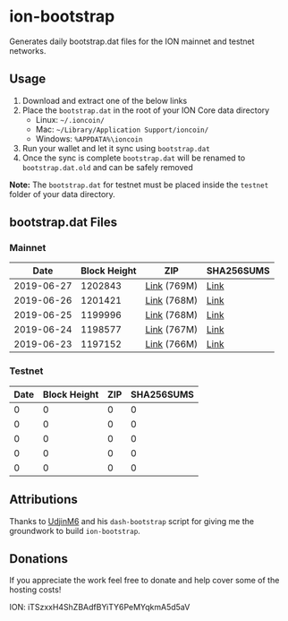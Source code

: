 # ion-bootstrap

Generates daily bootstrap.dat files for the ION mainnet and testnet networks.

## Usage

1. Download and extract one of the below links
2. Place the `bootstrap.dat` in the root of your ION Core data directory
    - Linux: `~/.ioncoin/`
    - Mac: `~/Library/Application Support/ioncoin/`
    - Windows: `%APPDATA%\ioncoin`
3. Run your wallet and let it sync using `bootstrap.dat`
4. Once the sync is complete `bootstrap.dat` will be renamed to `bootstrap.dat.old` and can be safely removed

**Note:** The `bootstrap.dat` for testnet must be placed inside the `testnet` folder of your data directory.

## bootstrap.dat Files

### Mainnet

|    Date    | Block Height | ZIP | SHA256SUMS |
| ---------- | ------------ | --- | ---------- |
| 2019-06-27 | 1202843 | [Link](https://s3-ap-southeast-2.amazonaws.com/ion-bootstrap/mainnet/2019-06-27/bootstrap.dat.zip) (769M) | [Link](https://s3-ap-southeast-2.amazonaws.com/ion-bootstrap/mainnet/2019-06-27/SHA256SUMS) |
| 2019-06-26 | 1201421 | [Link](https://s3-ap-southeast-2.amazonaws.com/ion-bootstrap/mainnet/2019-06-26/bootstrap.dat.zip) (768M) | [Link](https://s3-ap-southeast-2.amazonaws.com/ion-bootstrap/mainnet/2019-06-26/SHA256SUMS) |
| 2019-06-25 | 1199996 | [Link](https://s3-ap-southeast-2.amazonaws.com/ion-bootstrap/mainnet/2019-06-25/bootstrap.dat.zip) (768M) | [Link](https://s3-ap-southeast-2.amazonaws.com/ion-bootstrap/mainnet/2019-06-25/SHA256SUMS) |
| 2019-06-24 | 1198577 | [Link](https://s3-ap-southeast-2.amazonaws.com/ion-bootstrap/mainnet/2019-06-24/bootstrap.dat.zip) (767M) | [Link](https://s3-ap-southeast-2.amazonaws.com/ion-bootstrap/mainnet/2019-06-24/SHA256SUMS) |
| 2019-06-23 | 1197152 | [Link](https://s3-ap-southeast-2.amazonaws.com/ion-bootstrap/mainnet/2019-06-23/bootstrap.dat.zip) (766M) | [Link](https://s3-ap-southeast-2.amazonaws.com/ion-bootstrap/mainnet/2019-06-23/SHA256SUMS) |

### Testnet

|    Date    | Block Height | ZIP | SHA256SUMS |
| ---------- | ------------ | --- | ---------- |
| 0 | 0 | 0 | 0 |
| 0 | 0 | 0 | 0 |
| 0 | 0 | 0 | 0 |
| 0 | 0 | 0 | 0 |
| 0 | 0 | 0 | 0 |

## Attributions

Thanks to [UdjinM6](https://github.com/UdjinM6) and his `dash-bootstrap` script
for giving me the groundwork to build `ion-bootstrap`.

## Donations

If you appreciate the work feel free to donate and help cover some of the
hosting costs!

ION: iTSzxxH4ShZBAdfBYiTY6PeMYqkmA5d5aV
